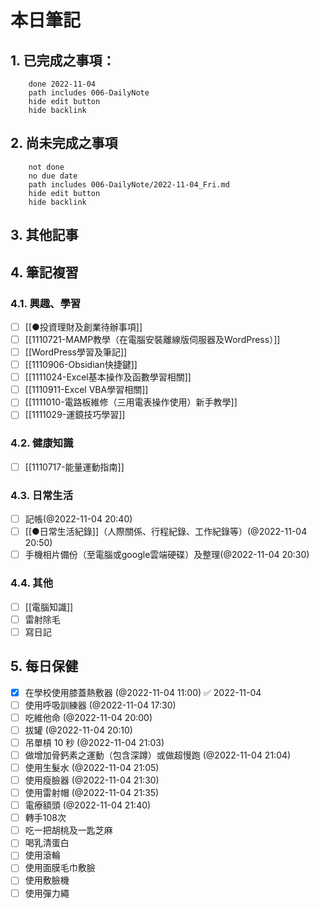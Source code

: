 
# 本日筆記


## 1. 已完成之事項：
```tasks
	done 2022-11-04
	path includes 006-DailyNote
	hide edit button 
	hide backlink
```

## 2. 尚未完成之事項
```tasks
	not done
	no due date
	path includes 006-DailyNote/2022-11-04_Fri.md
	hide edit button 
	hide backlink
```

## 3. 其他記事

## 4. 筆記複習
### 4.1. 興趣、學習
- [ ] [[●投資理財及創業待辦事項]]
- [ ] [[1110721-MAMP教學（在電腦安裝離線版伺服器及WordPress）]]
- [ ] [[WordPress學習及筆記]]
- [ ] [[1110906-Obsidian快捷鍵]]
- [ ] [[1111024-Excel基本操作及函數學習相關]]
- [ ] [[1110911-Excel VBA學習相關]]
- [ ] [[1111010-電路板維修（三用電表操作使用）新手教學]]
- [ ] [[1111029-運鏡技巧學習]]

### 4.2. 健康知識
- [ ] [[1110717-能量運動指南]]

### 4.3. 日常生活
- [ ] 記帳(@2022-11-04 20:40)
- [ ] [[●日常生活紀錄]]（人際關係、行程紀錄、工作紀錄等）(@2022-11-04 20:50)
- [ ] 手機相片備份（至電腦或google雲端硬碟）及整理(@2022-11-04 20:30)

### 4.4. 其他

- [ ] [[電腦知識]]
- [ ] 雷射除毛
- [ ] 寫日記

## 5. 每日保健
- [x] 在學校使用膝蓋熱敷器 (@2022-11-04 11:00) ✅ 2022-11-04
- [ ] 使用呼吸訓練器 (@2022-11-04 17:30)
- [ ] 吃維他命 (@2022-11-04 20:00)
- [ ] 拔罐 (@2022-11-04 20:10)
- [ ] 吊單槓 10 秒 (@2022-11-04 21:03)
- [ ] 做增加骨鈣素之運動（包含深蹲）或做超慢跑 (@2022-11-04 21:04)
- [ ] 使用生髮水 (@2022-11-04 21:05)
- [ ] 使用瘦臉器 (@2022-11-04 21:30)
- [ ] 使用雷射帽 (@2022-11-04 21:35)
- [ ] 電療額頭 (@2022-11-04 21:40)
- [ ] 轉手108次
- [ ] 吃一把胡桃及一匙芝麻
- [ ] 喝乳清蛋白
- [ ] 使用滾輪
- [ ] 使用面膜毛巾敷臉
- [ ] 使用敷臉機
- [ ] 使用彈力繩
